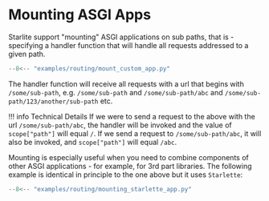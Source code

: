 # Mounting ASGI Apps

Starlite support "mounting" ASGI applications on sub paths, that is - specifying a handler function that will handle all
requests addressed to a given path.

```py title="Mounting an ASGI App"
--8<-- "examples/routing/mount_custom_app.py"
```

The handler function will receive all requests with a url that begins with `/some/sub-path`, e.g. `/some/sub-path` and
`/some/sub-path/abc` and `/some/sub-path/123/another/sub-path` etc.

!!! info Technical Details
    If we were to send a request to the above with the url `/some/sub-path/abc`, the handler will be invoked and
    the value of `scope["path"]` will equal `/`. If we send a request to `/some/sub-path/abc`, it will also be invoked,
    and `scope["path"]` will equal `/abc`.

Mounting is especially useful when you need to combine components of other ASGI applications - for example, for 3rd part libraries.
The following example is identical in principle to the one above but it uses `Starlette`:

```py title="Mounting a Starlette App"
--8<-- "examples/routing/mounting_starlette_app.py"
```
